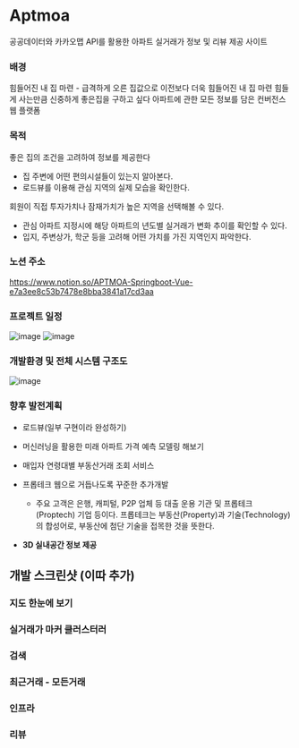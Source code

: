 # Aptmoa
공공데이터와 카카오맵 API를 활용한 아파트 실거래가 정보 및 리뷰 제공 사이트

### 배경
힘들어진 내 집 마련 - 급격하게 오른 집값으로 이전보다 더욱 힘들어진 내 집 마련 힘들게 사는만큼 신중하게 좋은집을 구하고 싶다
아파트에 관한 모든 정보를 담은 컨버전스 웹 플랫폼

### 목적
좋은 집의 조건을 고려하여 정보를 제공한다
- 집 주변에 어떤 편의시설들이 있는지 알아본다.
- 로드뷰를 이용해 관심 지역의 실제 모습을 확인한다.

회원이 직접 투자가치나 잠재가치가 높은 지역을 선택해볼 수 있다.
- 관심 아파트 지정시에 해당 아파트의 년도별 실거래가 변화 추이를 확인할 수 있다.
- 입지, 주변상가, 학군 등을 고려해 어떤 가치를 가진 지역인지 파악한다.

### 노션 주소
https://www.notion.so/APTMOA-Springboot-Vue-e7a3ee8c53b7478e8bba3841a17cd3aa

### 프로젝트 일정
![image](https://user-images.githubusercontent.com/16608930/170436026-82d914c8-96e7-4801-a987-d21b3f7756a6.png)
![image](https://user-images.githubusercontent.com/16608930/170436069-ceb99342-bb1d-4ad1-96e4-cb786df88245.png)
<!-- ### 개인별 일정 -->

### 개발환경 및 전체 시스템 구조도
![image](https://user-images.githubusercontent.com/16608930/170436175-07d75aa7-1fe9-4f54-91fc-6e5ce7d8f99d.png)

### 향후 발전계획
- 로드뷰(일부 구현이라 완성하기)

- 머신러닝을 활용한 미래 아파트 가격 예측 모델링 해보기

- 매입자 연령대별 부동산거래 조회 서비스

- 프롭테크 웹으로 거듭나도록 꾸준한 추가개발
  - 주요 고객은 은행, 캐피털, P2P 업체 등 대출 운용 기관 및 프롭테크(Proptech) 기업 등이다. 프롭테크는 부동산(Property)과 기술(Technology)의 합성어로, 부동산에 첨단 기술을 접목한 것을 뜻한다.
 
- **3D 실내공간 정보 제공**

## 개발 스크린샷 (이따 추가)

### 지도 한눈에 보기


### 실거래가 마커 클러스터러


### 검색



### 최근거래 - 모든거래



### 인프라



### 리뷰




